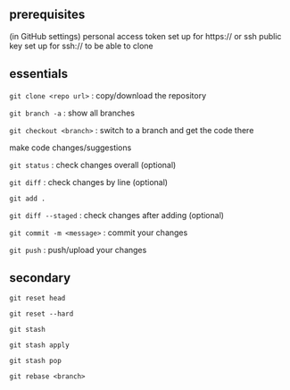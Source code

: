 ## prerequisites
(in GitHub settings) personal access token set up for https:// or ssh public key set up for ssh:// to be able to clone

## essentials

`git clone <repo url>` : copy/download the repository

`git branch -a` : show all branches

`git checkout <branch>` : switch to a branch and get the code there

make code changes/suggestions

`git status` : check changes overall (optional)

`git diff` : check changes by line (optional)

`git add .`

`git diff --staged` : check changes after adding (optional)

`git commit -m <message>` : commit your changes

`git push` : push/upload your changes

## secondary

`git reset head`

`git reset --hard`

`git stash`

`git stash apply`

`git stash pop`

`git rebase <branch>`
